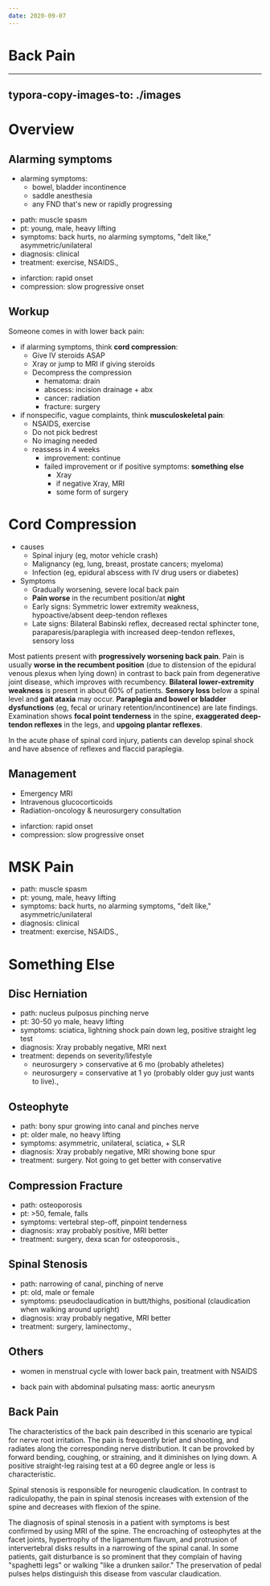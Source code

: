 ```yaml
---
date: 2020-09-07
---
```


# Back Pain
---

## typora-copy-images-to: ./images

# Overview

## Alarming symptoms

<!-- back pain alarming symptoms -->

- alarming symptoms:
	- bowel, bladder incontinence
	- saddle anesthesia
	- any FND that's new or rapidly progressing

<!-- ignore -->

- path: muscle spasm
- pt: young, male, heavy lifting
- symptoms: back hurts, no alarming symptoms, "delt like," asymmetric/unilateral
- diagnosis: clinical
- treatment: exercise, NSAIDS.,

<!-- spinal cord compression vs infarction.. -->

- infarction: rapid onset
- compression: slow progressive onset

## Workup

<!-- someone comes in with lower back pain, workup -->

Someone comes in with lower back pain:

- if alarming symptoms, think **cord compression**:
	- Give IV steroids ASAP
	- Xray or jump to MRI if giving steroids
	- Decompress the compression
		- hematoma: drain
		- abscess: incision drainage + abx
		- cancer: radiation
		- fracture: surgery
- if nonspecific, vague complaints, think **musculoskeletal pain**:
	- NSAIDS, exercise
	- Do not pick bedrest
	- No imaging needed
	- reassess in 4 weeks
		- improvement: continue
		- failed improvement or if positive symptoms: **something else**
			- Xray
			- if negative Xray, MRI
			- some form of surgery

# Cord Compression

<!-- spinal cord compression causes, symptoms, management.. -->

- causes
	- Spinal injury (eg, motor vehicle crash)
	- Malignancy (eg, lung, breast, prostate cancers; myeloma)
	- Infection (eg, epidural abscess with IV drug users or diabetes)
- Symptoms
	- Gradually worsening, severe local back pain
	- **Pain worse** in the recumbent position/at **night**
	- Early signs: Symmetric lower extremity weakness, hypoactive/absent deep-tendon reflexes
	- Late signs: Bilateral Babinski reflex, decreased rectal sphincter tone, paraparesis/paraplegia with increased deep-tendon reflexes, sensory loss

Most patients present with **progressively worsening back pain**.  Pain is usually **worse in the recumbent position** (due to distension of the epidural venous plexus when lying down) in contrast to back pain from degenerative joint disease, which improves with recumbency.  **Bilateral lower-extremity weakness** is present in about 60% of patients.  **Sensory loss** below a spinal level and **gait ataxia** may occur.  **Paraplegia and bowel or bladder dysfunctions** (eg, fecal or urinary retention/incontinence) are late findings.  Examination shows **focal point tenderness** in the spine, **exaggerated deep-tendon reflexes** in the legs, and **upgoing plantar reflexes**.

In the acute phase of spinal cord injury, patients can develop spinal shock and have absence of reflexes and flaccid paraplegia.

## Management

- Emergency MRI
- Intravenous glucocorticoids
- Radiation-oncology & neurosurgery consultation

<!-- spinal cord compression vs infarction.. -->

- infarction: rapid onset
- compression: slow progressive onset

# MSK Pain

<!-- msk pain path, pt, symptoms, diagnosis, treatment -->

- path: muscle spasm
- pt: young, male, heavy lifting
- symptoms: back hurts, no alarming symptoms, "delt like," asymmetric/unilateral
- diagnosis: clinical
- treatment: exercise, NSAIDS.,

# Something Else

## Disc Herniation

<!-- disc herniation path, pt, symptoms, diagnosis, treatment -->

- path: nucleus pulposus pinching nerve
- pt: 30-50 yo male, heavy lifting
- symptoms: sciatica, lightning shock pain down leg, positive straight leg test
- diagnosis: Xray probably negative, MRI next
- treatment: depends on severity/lifestyle
	- neurosurgery > conservative at 6 mo (probably atheletes)
	- neurosurgery = conservative at 1 yo (probably older guy just wants to live).,

## Osteophyte

<!-- osteophyte path, pt, symptoms, diagnosis, treatment.. -->

- path: bony spur growing into canal and pinches nerve
- pt: older male, no heavy lifting
- symptoms: asymmetric, unilateral, sciatica, + SLR
- diagnosis: Xray probably negative, MRI showing bone spur
- treatment: surgery. Not going to get better with conservative

## Compression Fracture

<!-- compression fracture path, pt, symptoms, diagnosis, treatment -->

- path: osteoporosis
- pt: >50, female, falls
- symptoms: vertebral step-off, pinpoint tenderness
- diagnosis: xray probably positive, MRI better
- treatment: surgery, dexa scan for osteoporosis.,

## Spinal Stenosis

<!-- spinal stenosis path, pt, symptoms, diagnosis, treatment -->

- path: narrowing of canal, pinching of nerve
- pt: old, male or female
- symptoms: pseudoclaudication in butt/thighs, positional (claudication when walking around upright)
- diagnosis: xray probably negative, MRI better
- treatment: surgery, laminectomy.,

## Others

<!-- ignore.. -->

- women in menstrual cycle with lower back pain, treatment with NSAIDS

- back pain with abdominal pulsating mass: aortic aneurysm

## Back Pain

<!-- spinal stenosis vs nerve root irritation -->

The characteristics of the back pain described in  this scenario are typical for nerve root irritation. The pain is  frequently brief and shooting, and radiates along the corresponding  nerve distribution. It can be provoked by forward bending, coughing, or  straining, and it diminishes on lying down. A positive straight-leg  raising test at a 60 degree angle or less is characteristic.

Spinal stenosis is responsible for neurogenic claudication. In contrast to  radiculopathy, the pain in spinal stenosis increases with extension of  the spine and decreases with flexion of the spine.

<!-- spinal stenosis dx -->

The diagnosis of spinal stenosis in a patient with symptoms is best  confirmed by using MRI of the spine. The encroaching of osteophytes at  the facet joints, hypertrophy of the ligamentum flavum, and protrusion  of intervertebral disks results in a narrowing of the spinal canal. In  some patients, gait disturbance is so prominent that they complain of  having "spaghetti legs" or walking "like a drunken sailor." The  preservation of pedal pulses helps distinguish this disease from  vascular claudication.
